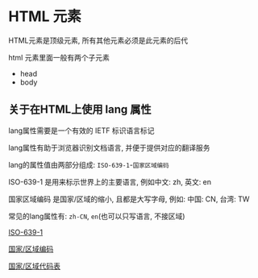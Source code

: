 
# HTML 元素

HTML元素是顶级元素, 所有其他元素必须是此元素的后代

html 元素里面一般有两个子元素
+ head
+ body


## 关于在HTML上使用 lang 属性

lang属性需要是一个有效的 IETF 标识语言标记

lang属性有助于浏览器识别文档语言, 并便于提供对应的翻译服务


lang的属性值由两部分组成: `ISO-639-1`-`国家区域编码`

ISO-639-1 是用来标示世界上的主要语言, 例如中文: zh, 英文: en

国家区域编码 是国家/区域的缩小, 且都是大写字母, 例如: 中国: CN, 台湾: TW

常见的lang属性有: `zh-CN`, `en`(也可以只写语言, 不接区域)

[ISO-639-1](https://baike.baidu.com/item/ISO%20639-1/8292914)

[国家/区域编码](https://baike.baidu.com/item/%E4%B8%96%E7%95%8C%E5%90%84%E5%9B%BD%E5%92%8C%E5%9C%B0%E5%8C%BA%E5%90%8D%E7%A7%B0%E4%BB%A3%E7%A0%81/6560023)

[国家/区域代码表](http://114.xixik.com/country-code/#anchor1)